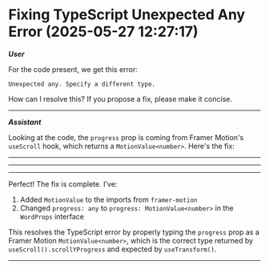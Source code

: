 <!-- Generated by SpecStory -->

# Fixing TypeScript Unexpected Any Error (2025-05-27 12:27:17)

_**User**_

For the code present, we get this error:
```
Unexpected any. Specify a different type.
```
How can I resolve this? If you propose a fix, please make it concise.

---

_**Assistant**_

Looking at the code, the `progress` prop is coming from Framer Motion's `useScroll` hook, which returns a `MotionValue<number>`. Here's the fix:

---



---



---

Perfect! The fix is complete. I've:

1. Added `MotionValue` to the imports from `framer-motion`
2. Changed `progress: any` to `progress: MotionValue<number>` in the `WordProps` interface

This resolves the TypeScript error by properly typing the `progress` prop as a Framer Motion `MotionValue<number>`, which is the correct type returned by `useScroll().scrollYProgress` and expected by `useTransform()`.

---

